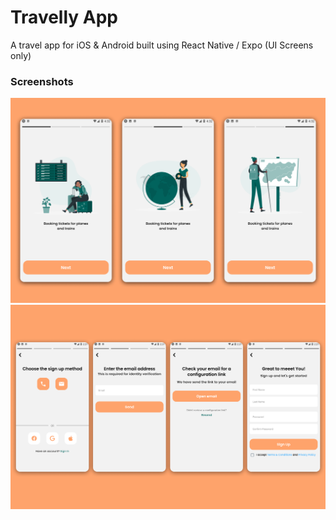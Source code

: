 # Travelly App

A travel app for iOS & Android built using React Native / Expo
(UI Screens only)

### Screenshots

![Alt text](./previews/preview-1.png)
![Alt text](./previews/preview-2.png)
